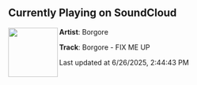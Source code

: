 ## Currently Playing on SoundCloud

[<img align="left" width="100" src="https://i1.sndcdn.com/artworks-iX6VqUQbd6OGYy3z-DBgwxA-t500x500.png">](https://soundcloud.com/borgore/fixmeup?in=saxurn/sets/very-obvi/)

**Artist**: Borgore 

**Track**: Borgore - FIX ME UP

Last updated at 6/26/2025, 2:44:43 PM
